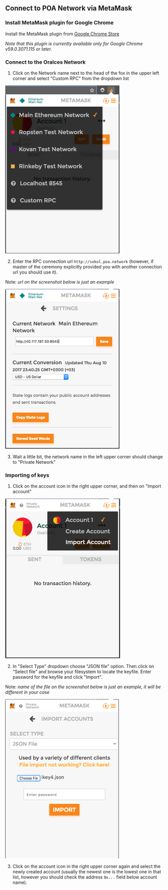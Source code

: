 ## Connect to POA Network via MetaMask

### Install MetaMask plugin for Google Chrome
Install the MetaMask plugin from [Google Chrome Store](https://chrome.google.com/webstore/detail/metamask/nkbihfbeogaeaoehlefnkodbefgpgknn)

_Note that this plugin is currently available only for Google Chrome v59.0.3071.115 or later._

### Connect to the Oralces Network
1. Click on the Network name next to the head of the fox in the upper left corner and select "Custom RPC" from the dropdown list

![Step1](./docs/metaMaskConnect/DefaultMM_Step1.png)

2. Enter the RPC connection url `http://sokol.poa.network` (however, if master of the ceremony explicitly provided you with another connection url you should use it).

Note: _url on the screenshot below is just an example_

![Step2](./docs/metaMaskConnect/DefaultMM_Step2.png)

3. Wait a little bit, the network name in the left upper corner should change to "Private Network" 
### Importing of keys
1. Click on the account icon in the right upper corner, and then on "Import account"

![Step3](./docs/metaMaskConnect/DefaultMM_Step3.png)

2. In "Select Type" dropdown choose "JSON file" option. Then click on "Select file" and browse your filesystem to locate the keyfile. Enter password for the keyfile and click "Import".

Note: _name of the file on the screenshot below is just an example, it will be different in your case_

![Step3](./docs/metaMaskConnect/DefaultMM_Step4.png)

3. Click on the account icon in the right upper corner again and select the newly created account (usually the newest one is the lowest one in that list, however you should check the address `0x...` field below account name).
